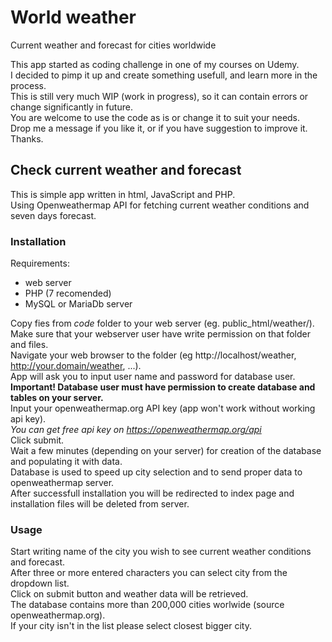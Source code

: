 # World weather
  Current weather and forecast for cities worldwide  

  This app started as coding challenge in one of my courses on Udemy.  
  I decided to pimp it up and create something usefull, and learn more in the process.  
  This is still very much WIP (work in progress), so it can contain errors or change significantly in future.  
  You are welcome to use the code as is or change it to suit your needs.  
  Drop me a message if you like it, or if you have suggestion to improve it.  
  Thanks.

## Check current weather and forecast

This is simple app written in html, JavaScript and PHP.  
Using Openweathermap API for fetching current weather conditions and seven days forecast.

### Installation

Requirements: 
+ web server 
+ PHP (7 recomended)
+ MySQL or MariaDb server

Copy fies from *code* folder to your web server (eg. public_html/weather/).   
Make sure that your webserver user have write permission on that folder and files.  
Navigate your web browser to the folder (eg http://localhost/weather, http://your.domain/weather, ...).  
App will ask you to input user name and password for database user.  
__Important! Database user must have permission to create database and tables on your server.__  
Input your openweathermap.org API key (app won't work without working api key).  
*You can get free api key on https://openweathermap.org/api*  
Click submit.  
Wait a few minutes (depending on your server) for creation of the database and populating it with data.  
Database is used to speed up city selection and to send proper data to openweathermap server.  
After successfull installation you will be redirected to index page and installation files will be deleted from server.

### Usage
Start writing name of the city you wish to see current weather conditions and forecast.  
After three or more entered characters you can select city from the dropdown list.  
Click on submit button and weather data will be retrieved.  
The database contains more than 200,000 cities worlwide (source openweathermap.org).  
If your city isn't in the list please select closest bigger city.

